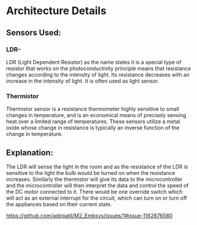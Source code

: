 # **Architecture Details**

## Sensors Used:
### **LDR**-
LDR (Light Dependent Resistor) as the name states it is a special type of resistor that works
on the photoconductivity principle means that resistance changes according to the intensity of light. 
Its resistance decreases with an increase in the intensity of light. It is often used as light sensor.

### **Thermistor**
Thermistor sensor is a resistance thermometer highly sensitive to small changes in temperature, 
and is an economical means of precisely sensing heat over a limited range of temperatures. 
These sensors utilize a metal oxide whose change in resistance is typically an inverse function of the change in temperature.

## Explanation:
The LDR will sense the light in the room and as the resistance of the LDR is sensitive to the light the
bulb would be turned on when the resistance increases. Similarly the thermistor will give its data to the
microcontroller and the microcontroller will then interpret the data and control the speed of the DC motor
connected to it.
There would be one override switch which will act as an external interrupt for the circuit, which 
can turn on or turn off the appliances based on their current state.

https://github.com/adirpatil/M2_Embsys/issues/1#issue-1162876580
